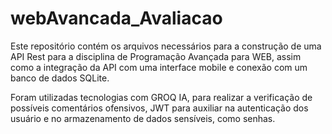 # webAvancada_Avaliacao
Este repositório contém os arquivos necessários para a construção de uma API Rest para a disciplina de Programação Avançada para WEB, assim como a integração da API com uma interface mobile e conexão com um banco de dados SQLite.

Foram utilizadas tecnologias com GROQ IA, para realizar a verificação de possíveis comentários ofensivos, JWT para auxiliar na autenticação dos usuário e no armazenamento de dados sensíveis, como senhas. 
